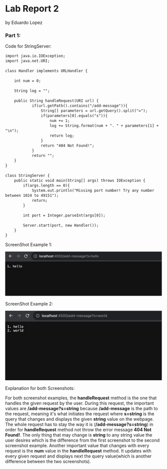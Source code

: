 # **Lab Report 2**
by Eduardo Lopez

### Part 1: 
Code for StringServer:
```
import java.io.IOException;
import java.net.URI;

class Handler implements URLHandler {

    int num = 0;

    String log = "";

    public String handleRequest(URI url) {
            if(url.getPath().contains("/add-message")){
                String[] parameters = url.getQuery().split("=");
                if(parameters[0].equals("s")){
                    num += 1;
                    log += String.format(num + ". " + parameters[1] + "\n");
                    return log;
                }
                return "404 Not Found!";
            }
            return "";
    }
}

class StringServer {
    public static void main(String[] args) throws IOException {
        if(args.length == 0){
            System.out.println("Missing port number! Try any number between 1024 to 49151");
            return;
        }

        int port = Integer.parseInt(args[0]);

        Server.start(port, new Handler());
    }
}
```

ScreenShot Example 1:

![Image](Ex1.png)

ScreenShot Example 2: 

![Image](Screen1.png)

Explanation for both Screenshots:

For both screenshot examples, the **handleRequest** method is the one that handles the given request by the user. During this request, the important values are **/add-message?s=string** because **/add-message** is the path to the request, meaning it's what initiates the request where **s=string** is the query that changes and displays the given **string** value on the webpage. The whole request has to stay the way it is (**/add-message?s=string**) in order for **handleRequest** method not throw the error message **404 Not Found!**. The only thing that may change is **string** to any string value the user desires which is the difference from the first screenshot to the second screenshot example. Another important value that changes with every request is the **num** value in the **handleRequest** method. It updates with every given request and displays next the query value(which is another difference between the two screenshots). 


